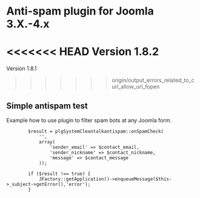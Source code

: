 Anti-spam plugin for Joomla 3.X.-4.x
============

<<<<<<< HEAD
Version 1.8.2
=======
Version 1.8.1
>>>>>>> origin/output_errors_related_to_curl_allow_url_fopen

## Simple antispam test

Example how to use plugin to filter spam bots at any Joomla form.


            $result = plgSystemCleantalkantispam::onSpamCheck(
                '',
                array(
                    'sender_email' => $contact_email, 
                    'sender_nickname' => $contact_nickname, 
                    'message' => $contact_message
                ));

            if ($result !== true) {
                JFactory::getApplication()->enqueueMessage($this->_subject->getError(),'error');
            }
